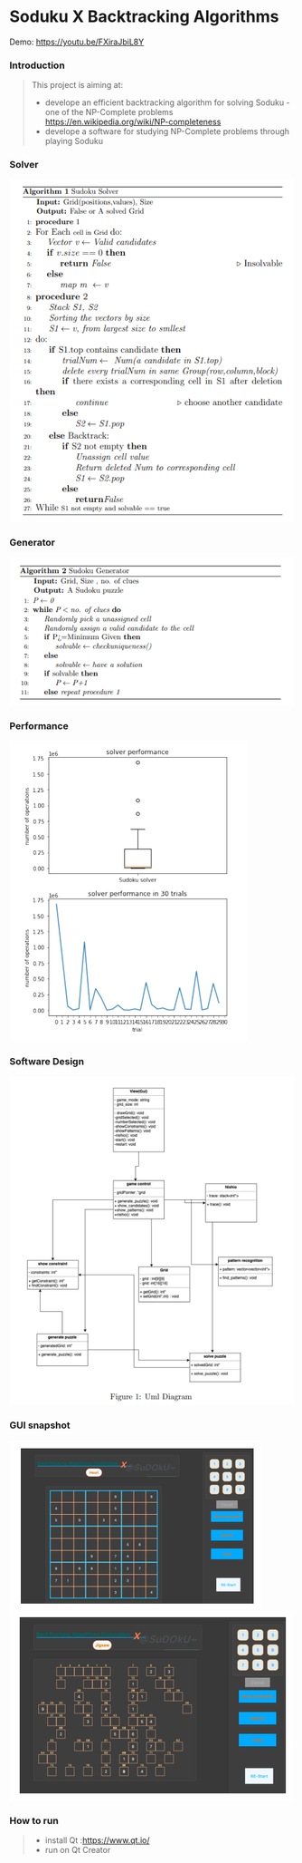 # Soduku X Backtracking Algorithms
Demo: https://youtu.be/FXiraJbiL8Y
### Introduction
> This project is aiming at: 
> * develope an efficient backtracking algorithm for solving Soduku - one of the NP-Complete problems https://en.wikipedia.org/wiki/NP-completeness
> * develope a software for studying NP-Complete problems through playing Soduku  
### Solver
![alt text](image/algo1.png)
### Generator
![alt text](image/algo2.png)
### Performance
![alt text](image/algoPerform.png)
### Software Design
![alt text](image/uml.png)

### GUI snapshot
![alt text](image/gui.png)  </br>
![alt text](image/gui2.png)

### How to run
  > -  install Qt :https://www.qt.io/
  > -  run on Qt Creator
  </br>
  </br>
  

